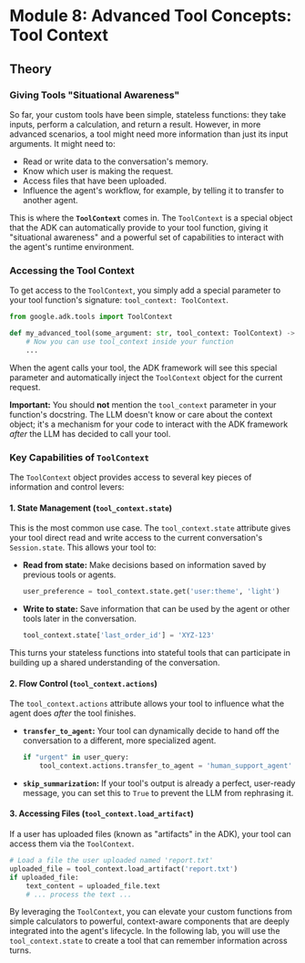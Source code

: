 # Module 8: Advanced Tool Concepts: Tool Context

## Theory

### Giving Tools "Situational Awareness"

So far, your custom tools have been simple, stateless functions: they take inputs, perform a calculation, and return a result. However, in more advanced scenarios, a tool might need more information than just its input arguments. It might need to:

*   Read or write data to the conversation's memory.
*   Know which user is making the request.
*   Access files that have been uploaded.
*   Influence the agent's workflow, for example, by telling it to transfer to another agent.

This is where the **`ToolContext`** comes in. The `ToolContext` is a special object that the ADK can automatically provide to your tool function, giving it "situational awareness" and a powerful set of capabilities to interact with the agent's runtime environment.

### Accessing the Tool Context

To get access to the `ToolContext`, you simply add a special parameter to your tool function's signature: `tool_context: ToolContext`.

```python
from google.adk.tools import ToolContext

def my_advanced_tool(some_argument: str, tool_context: ToolContext) -> dict:
    # Now you can use tool_context inside your function
    ...
```

When the agent calls your tool, the ADK framework will see this special parameter and automatically inject the `ToolContext` object for the current request.

**Important:** You should **not** mention the `tool_context` parameter in your function's docstring. The LLM doesn't know or care about the context object; it's a mechanism for your code to interact with the ADK framework *after* the LLM has decided to call your tool.

### Key Capabilities of `ToolContext`

The `ToolContext` object provides access to several key pieces of information and control levers:

#### 1. **State Management (`tool_context.state`)**

This is the most common use case. The `tool_context.state` attribute gives your tool direct read and write access to the current conversation's `Session.state`. This allows your tool to:

*   **Read from state:** Make decisions based on information saved by previous tools or agents.
    ```python
    user_preference = tool_context.state.get('user:theme', 'light')
    ```
*   **Write to state:** Save information that can be used by the agent or other tools later in the conversation.
    ```python
    tool_context.state['last_order_id'] = 'XYZ-123'
    ```
This turns your stateless functions into stateful tools that can participate in building up a shared understanding of the conversation.

#### 2. **Flow Control (`tool_context.actions`)**

The `tool_context.actions` attribute allows your tool to influence what the agent does *after* the tool finishes.

*   **`transfer_to_agent`:** Your tool can dynamically decide to hand off the conversation to a different, more specialized agent.
    ```python
    if "urgent" in user_query:
        tool_context.actions.transfer_to_agent = 'human_support_agent'
    ```
*   **`skip_summarization`:** If your tool's output is already a perfect, user-ready message, you can set this to `True` to prevent the LLM from rephrasing it.

#### 3. **Accessing Files (`tool_context.load_artifact`)**

If a user has uploaded files (known as "artifacts" in the ADK), your tool can access them via the `ToolContext`.
```python
# Load a file the user uploaded named 'report.txt'
uploaded_file = tool_context.load_artifact('report.txt')
if uploaded_file:
    text_content = uploaded_file.text
    # ... process the text ...
```

By leveraging the `ToolContext`, you can elevate your custom functions from simple calculators to powerful, context-aware components that are deeply integrated into the agent's lifecycle. In the following lab, you will use the `tool_context.state` to create a tool that can remember information across turns.
